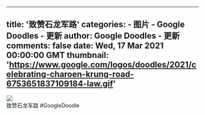 
---
title: '致赞石龙军路'
categories: 
    - 图片
    - Google Doodles - 更新
author: Google Doodles - 更新
comments: false
date: Wed, 17 Mar 2021 00:00:00 GMT
thumbnail: 'https://www.google.com/logos/doodles/2021/celebrating-charoen-krung-road-6753651837109184-law.gif'
---

<div>   
<img src="https://www.google.com/logos/doodles/2021/celebrating-charoen-krung-road-6753651837109184-law.gif" referrerpolicy="no-referrer"><br>致赞石龙军路 #GoogleDoodle  
</div>
            